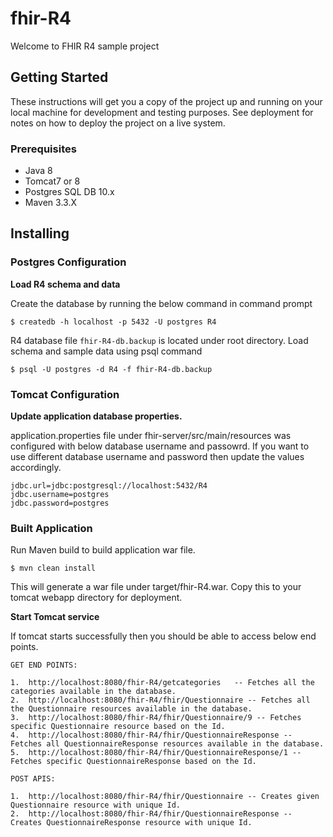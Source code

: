 # fhir-R4
Welcome to FHIR R4 sample project

## Getting Started
These instructions will get you a copy of the project up and running on your local machine for development and testing purposes. See deployment for notes on how to deploy the project on a live system.

### Prerequisites
*	Java 8
*	Tomcat7 or 8
*	Postgres SQL DB 10.x
*	Maven 3.3.X

## Installing

### Postgres Configuration

**Load R4 schema and data**

Create the database by running the below command in command prompt

```
$ createdb -h localhost -p 5432 -U postgres R4
```

R4 database file `fhir-R4-db.backup` is located under root directory. Load schema and sample data using psql command

```
$ psql -U postgres -d R4 -f fhir-R4-db.backup 
```

### Tomcat Configuration 

**Update application database properties.**

application.properties file under fhir-server/src/main/resources was configured with below database username and passowrd. If you want to use different database username and password then update the values accordingly. 

```  
jdbc.url=jdbc:postgresql://localhost:5432/R4
jdbc.username=postgres
jdbc.password=postgres
```

### Built Application 
Run Maven build to build application war file. 
```
$ mvn clean install 
```
This will generate a war file under target/fhir-R4.war. Copy this to your tomcat webapp directory for deployment.

**Start Tomcat service**

If tomcat starts successfully then you should be able to access below end points. 

```
GET END POINTS:

1.	http://localhost:8080/fhir-R4/getcategories   -- Fetches all the categories available in the database. 
2.	http://localhost:8080/fhir-R4/fhir/Questionnaire -- Fetches all the Questionnaire resources available in the database.
3.	http://localhost:8080/fhir-R4/fhir/Questionnaire/9 -- Fetches specific Questionnaire resource based on the Id. 
4.	http://localhost:8080/fhir-R4/fhir/QuestionnaireResponse -- Fetches all QuestionnaireResponse resources available in the database.
5.	http://localhost:8080/fhir-R4/fhir/QuestionnaireResponse/1 -- Fetches specific QuestionnaireResponse based on the Id.

POST APIS: 

1.	http://localhost:8080/fhir-R4/fhir/Questionnaire -- Creates given Questionnaire resource with unique Id. 
2.	http://localhost:8080/fhir-R4/fhir/QuestionnaireResponse -- Creates QuestionnaireResponse resource with unique Id. 
```


  

